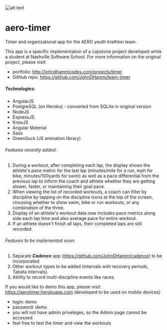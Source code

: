 ![alt text](https://github.com/JohnDHamm/aero-timer/tree/master/client/img/icons/AERO_icon.png "AERO Timer")
# aero-timer
Timer and organizational app for the AERO youth triathlon team.

This app is a specific implementation of a capstone project developed while a student at Nashville Software School. For more information on the original project, please visit:

* portfolio: http://johndhammcodes.com/projects/timer
* GitHub repo: https://github.com/JohnDHamm/team-timer

##### _Technologies:_
* AngularJS
* PostgreSQL (on Heroku) - converted from SQLite in original version
* NodeJS
* ExpressJS
* KnexJS
* Angular Material
* Sass
* GreenSock (JS animation library)

###### _Features recently added:_
1. During a workout, after completing each lap, the display shows the athlete's pace metric for the last lap (minutes/mile for a run, mph for bike, minutes/100yards for swim) as well as a pace differential from the previous lap to inform the coach and athlete whether they are getting slower, faster, or maintaining their goal pace.
2. When viewing the list of recorded workouts, a coach can filter by discipline by tapping on the discipline icons at the top of the screen, choosing whether to show swim, bike or run workouts, or any combination of the three.
3. Display of an athlete's workout data now includes pace metrics along side each lap time and also average pace for entire workout.
4. If an athlete doesn't finish all laps, their completed laps are still recorded.

###### _Features to be implemented soon:_
1. Separate **_Cadence_** app (https://github.com/JohnDHamm/cadence) to be incorporated.
2. Other workout types to be added (intervals with recovery periods, Tabata intervals).
3. Ability to record multi-discipline events like races.

If you would like to demo this app, please visit:
https://aerotimer.herokuapp.com (developed to be used on mobile devices)

* login: demo
* password: demo
* you will not have admin priveleges, so the Admin page cannot be accessed
* feel free to test the timer and view the workouts

